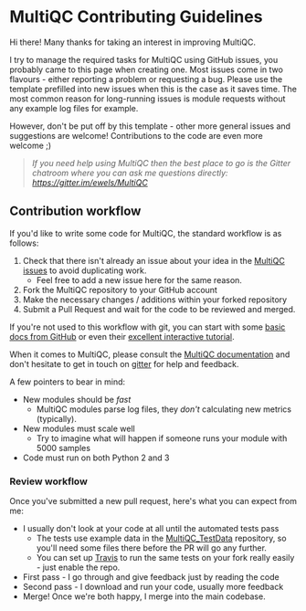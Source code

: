 # MultiQC Contributing Guidelines

Hi there! Many thanks for taking an interest in improving MultiQC.

I try to manage the required tasks for MultiQC using GitHub issues, you probably came to this page when creating one. Most issues come in two flavours - either reporting a problem or requesting a bug. Please use the template prefilled into new issues when this is the case as it saves time. The most common reason for long-running issues is module requests without any example log files for example.

However, don't be put off by this template - other more general issues and suggestions are welcome! Contributions to the code are even more welcome ;)

> _If you need help using MultiQC then the best place to go is the Gitter chatroom where you can ask me questions directly: https://gitter.im/ewels/MultiQC_

## Contribution workflow
If you'd like to write some code for MultiQC, the standard workflow
is as follows:

1. Check that there isn't already an issue about your idea in the
   [MultiQC issues](https://github.com/ewels/MultiQC/issues) to avoid
   duplicating work.
    * Feel free to add a new issue here for the same reason.
2. Fork the MultiQC repository to your GitHub account
3. Make the necessary changes / additions within your forked repository
4. Submit a Pull Request and wait for the code to be reviewed and merged.

If you're not used to this workflow with git, you can start with some [basic docs from GitHub](https://help.github.com/articles/fork-a-repo/) or even their [excellent interactive tutorial](https://try.github.io/).

When it comes to MultiQC, please consult the [MultiQC documentation](http://multiqc.info/docs/) and don't hesitate to get in touch on [gitter](https://gitter.im/ewels/MultiQC) for help and feedback.

A few pointers to bear in mind:

* New modules should be _fast_
    * MultiQC modules parse log files, they _don't_ calculating new metrics (typically).
* New modules must scale well
    * Try to imagine what will happen if someone runs your module with 5000 samples
* Code must run on both Python 2 and 3

### Review workflow
Once you've submitted a new pull request, here's what you can expect from me:

* I usually don't look at your code at all until the automated tests pass
   * The tests use example data in the [MultiQC_TestData](https://github.com/ewels/MultiQC_TestData) repository, so you'll need some files there before the PR will go any further.
   * You can set up [Travis](https://travis-ci.org) to run the same tests on your fork really easily - just enable the repo.
* First pass - I go through and give feedback just by reading the code
* Second pass - I download and run your code, usually more feedback
* Merge! Once we're both happy, I merge into the main codebase.
